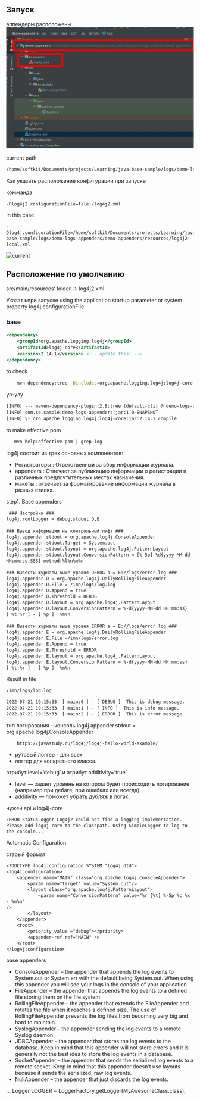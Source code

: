 

## Запуск 
аппендеры расположены
![current](assets/appeders.jpg)

current path 
```bash
/home/softkit/Documents/projects/Learning/java-base-sample/logs/demo-logs-appenders/demo-appenders/resources
```
Как указать расположение конфигурации при запуске 

комманда 
```
-Dlog4j2.configurationFile=file:/log4j2.xml
```

in this case 
```properties
-Dlog4j.configurationFile=/home/softkit/Documents/projects/Learning/java-base-sample/logs/demo-logs-appenders/demo-appenders/resources/log4j2-local.xml
```
![current](assets/startutup.jpg)


## Расположение по умолчанию 
src/main/resources‘ folder -> log4j2.xml

Указат ьпри запуске 
using the application startup parameter or system property log4j.configurationFile.


### base 
```xml
<dependency>
    <groupId>org.apache.logging.log4j</groupId>
    <artifactId>log4j-core</artifactId>
    <version>2.14.1</version> <!-- update this! -->
</dependency>
```
to check
```bash
    mvn dependency:tree -Dincludes=org.apache.logging.log4j:log4j-core
```
ya-yay
````xml
[INFO] --- maven-dependency-plugin:2.8:tree (default-cli) @ demo-logs-appenders ---
[INFO] com.se.sample:demo-logs-appenders:jar:1.0-SNAPSHOT
[INFO] \- org.apache.logging.log4j:log4j-core:jar:2.14.1:compile
````

to make effective pom
```xml
   mvn help:effective-pom | grep log
```

log4j состоит из трех основных компонентов:
  * Регистраторы : Ответственный за сбор информации журнала.
  * appenders : Отвечает за публикацию информации о регистрации в различных предпочтительных местах назначения.
  * макеты : отвечает за форматирование информации журнала в разных стилях.

step1. Base appenders 
```properties
 ### Настройки ###
log4j.rootLogger = debug,stdout,D,E

### Вывод информации на контрольный лифт ###
log4j.appender.stdout = org.apache.log4j.ConsoleAppender
log4j.appender.stdout.Target = System.out
log4j.appender.stdout.layout = org.apache.log4j.PatternLayout
log4j.appender.stdout.layout.ConversionPattern = [%-5p] %d{yyyy-MM-dd HH:mm:ss,SSS} method:%l%n%m%n

### Вывести журналы выше уровня DEBUG в = E://logs/error.log ###
log4j.appender.D = org.apache.log4j.DailyRollingFileAppender
log4j.appender.D.File = /imn/logs/log.log
log4j.appender.D.Append = true
log4j.appender.D.Threshold = DEBUG
log4j.appender.D.layout = org.apache.log4j.PatternLayout
log4j.appender.D.layout.ConversionPattern = %-d{yyyy-MM-dd HH:mm:ss}  [ %t:%r ] - [ %p ]  %m%n

### Вывести журналы выше уровня ERROR в = E://logs/error.log ###
log4j.appender.E = org.apache.log4j.DailyRollingFileAppender
log4j.appender.E.File =/imn/logs/error.log
log4j.appender.E.Append = true
log4j.appender.E.Threshold = ERROR
log4j.appender.E.layout = org.apache.log4j.PatternLayout
log4j.appender.E.layout.ConversionPattern = %-d{yyyy-MM-dd HH:mm:ss}  [ %t:%r ] - [ %p ]  %m%n
```

Result in file 
```path
/imn/logs/log.log
```
```txt
2022-07-21 19:15:33  [ main:0 ] - [ DEBUG ]  This is debug message.
2022-07-21 19:15:33  [ main:1 ] - [ INFO ]  This is info message.
2022-07-21 19:15:33  [ main:2 ] - [ ERROR ]  This is error message.

```
тип логирования - консоль
log4j.appender.stdout = org.apache.log4j.ConsoleAppender 


```
    https://javastudy.ru/log4j/log4j-hello-world-example/
```

- рутовый логгер - для всех 
- логгер для конкретного класса.

атрибут level=’debug’ и атрибут additivity=’true’.
* level — задает уровень на котором будет происходить логирование (например при дебаге, при ошибках или всегда).
* additivity — поможет убрать дубляж в логах. 

нужен api и log4j-core
```
ERROR StatusLogger Log4j2 could not find a logging implementation. Please add log4j-core to the classpath. Using SimpleLogger to log to the console...
```

Automatic Configuration


старый формат
```properties
<!DOCTYPE log4j:configuration SYSTEM "log4j.dtd">
<log4j:configuration>
    <appender name="MAIN" class="org.apache.log4j.ConsoleAppender">
        <param name="Target" value="System.out"/>
        <layout class="org.apache.log4j.PatternLayout">
            <param name="ConversionPattern" value="%r [%t] %-5p %c %x - %m%n" 
/>
        </layout>
    </appender>
    <root>
        <priority value ="debug"></priority>
        <appender-ref ref="MAIN" />
    </root>
</log4j:configuration>
```

base appenders

* ConsoleAppender – the appender that appends the log events to System.out or System.err with the default being System.out. When using this appender you will see your logs in the console of your application.
* FileAppender – the appender that appends the log events to a defined file storing them on the file system.
* RollingFileAppender – the appender that extends the FileAppender and rotates the file when it reaches a defined size. The use of RollingFileAppender prevents the log files from becoming very big and hard to maintain.
* SyslogAppender – the appender sending the log events to a remote Syslog daemon.
* JDBCAppender – the appender that stores the log events to the database. Keep in mind that this appender will not store errors and it is generally not the best idea to store the log events in a database.
* SocketAppender – the appender that sends the serialized log events to a remote socket. Keep in mind that this appender doesn’t use layouts because it sends the serialized, raw log events.
* NullAppender – the appender that just discards the log events.
 

... Logger LOGGER = LoggerFactory.getLogger(MyAwesomeClass.class);